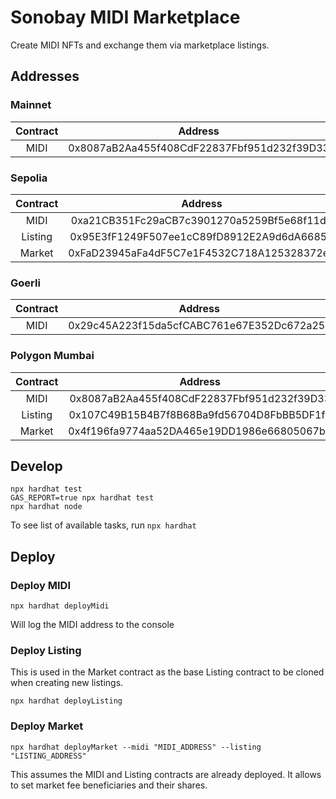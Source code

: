 # Sonobay MIDI Marketplace

Create MIDI NFTs and exchange them via marketplace listings.

## Addresses

### Mainnet

| Contract | Address                                    |
| :------: | :----------------------------------------: |
| MIDI     | 0x8087aB2Aa455f408CdF22837Fbf951d232f39D33 |

### Sepolia

| Contract | Address                                    |
| :------: | :----------------------------------------: |
| MIDI     | 0xa21CB351Fc29aCB7c3901270a5259Bf5e68f11d8 |
| Listing  | 0x95E3fF1249F507ee1cC89fD8912E2A9d6dA66854 |
| Market   | 0xFaD23945aFa4dF5C7e1F4532C718A125328372e7 |

### Goerli

| Contract | Address                                    |
| :------: | :----------------------------------------: |
| MIDI     | 0x29c45A223f15da5cfCABC761e67E352Dc672a25a |

### Polygon Mumbai

| Contract | Address                                    |
| :------: | :----------------------------------------: |
| MIDI     | 0x8087aB2Aa455f408CdF22837Fbf951d232f39D33 |
| Listing  | 0x107C49B15B4B7f8B68Ba9fd56704D8FbBB5DF1fF |
| Market   | 0x4f196fa9774aa52DA465e19DD1986e66805067b8 |

## Develop

```shell
npx hardhat test
GAS_REPORT=true npx hardhat test
npx hardhat node
```

To see list of available tasks, run `npx hardhat`

## Deploy

### Deploy MIDI

```shell
npx hardhat deployMidi
```

Will log the MIDI address to the console

### Deploy Listing

This is used in the Market contract as the base Listing contract to be cloned when creating new listings.

```shell
npx hardhat deployListing
```

### Deploy Market

```shell
npx hardhat deployMarket --midi "MIDI_ADDRESS" --listing "LISTING_ADDRESS"
```

This assumes the MIDI and Listing contracts are already deployed. It allows to set market fee beneficiaries and their shares.


